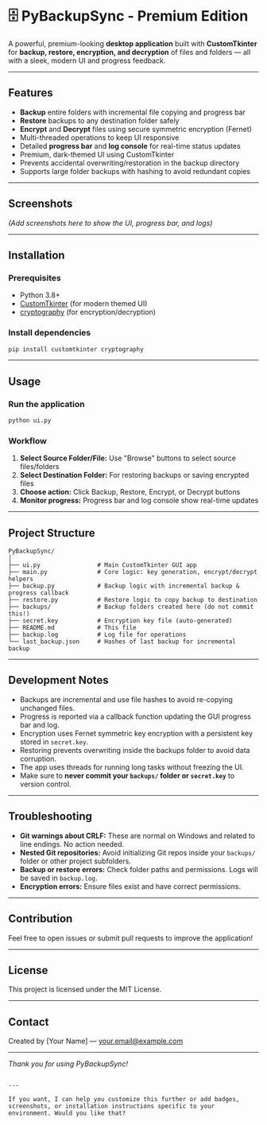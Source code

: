 # 🗄 PyBackupSync - Premium Edition

A powerful, premium-looking **desktop application** built with **CustomTkinter** for **backup, restore, encryption, and decryption** of files and folders — all with a sleek, modern UI and progress feedback.

---

## Features

- **Backup** entire folders with incremental file copying and progress bar
- **Restore** backups to any destination folder safely
- **Encrypt** and **Decrypt** files using secure symmetric encryption (Fernet)
- Multi-threaded operations to keep UI responsive
- Detailed **progress bar** and **log console** for real-time status updates
- Premium, dark-themed UI using CustomTkinter
- Prevents accidental overwriting/restoration in the backup directory
- Supports large folder backups with hashing to avoid redundant copies

---

## Screenshots

*(Add screenshots here to show the UI, progress bar, and logs)*

---

## Installation

### Prerequisites

- Python 3.8+
- [CustomTkinter](https://github.com/TomSchimansky/CustomTkinter) (for modern themed UI)
- [cryptography](https://cryptography.io/en/latest/) (for encryption/decryption)

### Install dependencies

```bash
pip install customtkinter cryptography
````

---

## Usage

### Run the application

```bash
python ui.py
```

### Workflow

1. **Select Source Folder/File:** Use "Browse" buttons to select source files/folders
2. **Select Destination Folder:** For restoring backups or saving encrypted files
3. **Choose action:** Click Backup, Restore, Encrypt, or Decrypt buttons
4. **Monitor progress:** Progress bar and log console show real-time updates

---

## Project Structure

```
PyBackupSync/
│
├── ui.py                # Main CustomTkinter GUI app
├── main.py              # Core logic: key generation, encrypt/decrypt helpers
├── backup.py            # Backup logic with incremental backup & progress callback
├── restore.py           # Restore logic to copy backup to destination
├── backups/             # Backup folders created here (do not commit this!)
├── secret.key           # Encryption key file (auto-generated)
├── README.md            # This file
├── backup.log           # Log file for operations
└── last_backup.json     # Hashes of last backup for incremental backup
```

---

## Development Notes

* Backups are incremental and use file hashes to avoid re-copying unchanged files.
* Progress is reported via a callback function updating the GUI progress bar and log.
* Encryption uses Fernet symmetric key encryption with a persistent key stored in `secret.key`.
* Restoring prevents overwriting inside the backups folder to avoid data corruption.
* The app uses threads for running long tasks without freezing the UI.
* Make sure to **never commit your `backups/` folder or `secret.key`** to version control.

---

## Troubleshooting

* **Git warnings about CRLF:** These are normal on Windows and related to line endings. No action needed.
* **Nested Git repositories:** Avoid initializing Git repos inside your `backups/` folder or other project subfolders.
* **Backup or restore errors:** Check folder paths and permissions. Logs will be saved in `backup.log`.
* **Encryption errors:** Ensure files exist and have correct permissions.

---

## Contribution

Feel free to open issues or submit pull requests to improve the application!

---

## License

This project is licensed under the MIT License.

---

## Contact

Created by \[Your Name] — [your.email@example.com](mailto:your.email@example.com)

---

*Thank you for using PyBackupSync!*

```

---

If you want, I can help you customize this further or add badges, screenshots, or installation instructions specific to your environment. Would you like that?